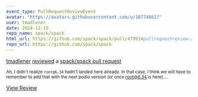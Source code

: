 ```yaml
---
event_type: PullRequestReviewEvent
avatar: "https://avatars.githubusercontent.com/u/16774861?"
user: tmadlener
date: 2024-12-15
repo_name: spack/spack
html_url: https://github.com/spack/spack/pull/47991#pullrequestreview-2504679916
repo_url: https://github.com/spack/spack
---
```


<a href='https://github.com/tmadlener' target='_blank'>tmadlener</a> <a href='https://github.com/spack/spack/pull/47991#pullrequestreview-2504679916' target='_blank'>reviewed</a> a <a href='https://github.com/spack/spack/pull/47991' target='_blank'>spack/spack pull request</a>

<small>Ah, I didn't realize `root@6.34` hadn't landed here already. In that case, I think we will have to remember to add that with the next podio version (or once root@6.34 is here)....</small>

<a href='https://github.com/spack/spack/pull/47991#pullrequestreview-2504679916' target='_blank'>View Review</a>